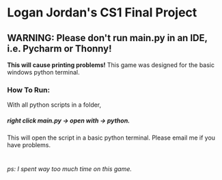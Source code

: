 # Logan Jordan's CS1 Final Project

## **WARNING: Please don't run main.py in an IDE, i.e. Pycharm or Thonny!**
**This **will** cause printing problems!** This game was designed for the basic windows python terminal.

### #  

### How To Run:
With all python scripts in a folder,
##### **right click main.py -> open with -> python.**
This will open the script in a basic python terminal. Please email me if you have problems.

# 

_ps: I spent way too much time on this game._